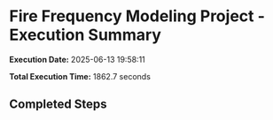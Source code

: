 # Fire Frequency Modeling Project - Execution Summary

**Execution Date:** 2025-06-13 19:58:11

**Total Execution Time:** 1862.7 seconds

## Completed Steps

